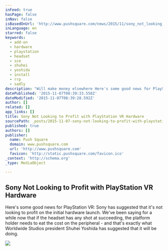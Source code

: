 ```yaml
---
inFeed: true
hasPage: false
inNav: false
isBasedOnUrl: 'http://www.pushsquare.com/news/2015/11/sony_not_looking_to_profit_with_playstation_vr_hardware'
inLanguage: en
starred: false
keywords:
  - add-on
  - hardware
  - playstation
  - headset
  - sce
  - shuhei
  - yoshida
  - install
  - rrp
  - sadly
description: "Will make money elsewhere Here's some good news for PlayStation VR: Sony has suggested that it's not looking to profit on the initial hardware launch. We've been saying for a while now that if the headset has any shot at succeeding, the platform holder needs to eat the cost on the peripheral - and that's exactly what Worldwide Studios president Shuhei Yoshida has suggested that it will be doing."
datePublished: '2015-11-07T08:39:33.558Z'
dateModified: '2015-11-07T08:39:28.592Z'
author: []
related: []
app_links: []
title: Sony Not Looking to Profit with PlayStation VR Hardware
sourcePath: _posts/2015-11-07-sony-not-looking-to-profit-with-playstation-vr-hardware.md
published: true
authors: []
publisher:
  name: Push Square
  domain: www.pushsquare.com
  url: 'http://www.pushsquare.com'
  favicon: 'http://static.pushsquare.com/favicon.ico'
_context: 'http://schema.org'
_type: MediaObject

---
```

<article style=""><h1>Sony Not Looking to Profit with PlayStation VR Hardware</h1><p>Here's some good news for PlayStation VR: Sony has suggested that it's not looking to profit on the initial hardware launch. We've been saying for a while now that if the headset has any shot at succeeding, the platform holder needs to eat the cost on the peripheral - and that's exactly what Worldwide Studios president Shuhei Yoshida has suggested that it will be doing.</p><img src="http://images.pushsquare.com/news/2015/11/sony_not_looking_to_profit_with_playstation_vr_hardware/large.jpg" /></article>